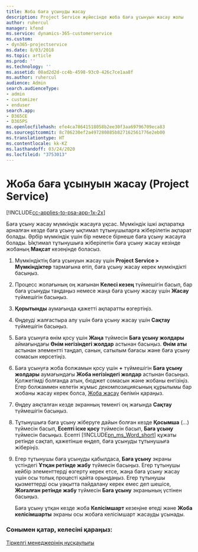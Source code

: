 ```yaml
---
title: Жоба баға ұсынуды жасау
description: Project Service жүйесінде жоба баға ұсынуын жасау жолы
author: ruhercul
manager: kfend
ms.service: dynamics-365-customerservice
ms.custom:
- dyn365-projectservice
ms.date: 8/03/2018
ms.topic: article
ms.prod: ''
ms.technology: ''
ms.assetid: 08ad2d2d-cc4b-4598-93c0-426c7ce1aa8f
ms.author: ruhercul
audience: Admin
search.audienceType:
- admin
- customizer
- enduser
search.app:
- D365CE
- D365PS
ms.openlocfilehash: efe4ca78641518058b2ee30f3aa69796709eca83
ms.sourcegitcommit: 8c786230ef2a497280885b827162561776e2eb00
ms.translationtype: HT
ms.contentlocale: kk-KZ
ms.lasthandoff: 03/24/2020
ms.locfileid: "3753013"
---
```

# <a name="create-a-project-quote-project-service"></a>Жоба баға ұсынуын жасау (Project Service)

[!INCLUDE[cc-applies-to-psa-app-1x-2x](../includes/cc-applies-to-psa-app-1x-2x.md)]

Баға ұсыну жасау мүмкіндік жасауға ұқсас. Мүмкіндік ішкі ақпаратқа арналған кезде баға ұсыну ықтимал тұтынушыларға жіберілетін ақпарат болады. Әрбір мүмкіндік үшін бір немесе бірнеше баға ұсыну жасауға болады. Ықтимал тұтынушыға жіберілетін баға ұсыну жасау кезінде жобаның **Мақсат** кезеңінде боласыз.  
  
1. Мүмкіндіктің баға ұсынуын жасау үшін **Project Service > Мүмкіндіктер** тармағына өтіп, баға ұсыну жасау керек мүмкіндікті басыңыз.  
  
2. Процесс жолағының оң жағынан **Келесі кезең** түймешігін басып, бар баға ұсынуды таңдаңыз немесе жаңа баға ұсыну жасау үшін **Жасау** түймешігін басыңыз.  
  
3. **Қорытынды** аумағында қажетті ақпаратты өзгертіңіз.  
  
4. Өңдеуді жалғастыра алу үшін баға ұсыну жасау үшін **Сақтау** түймешігін басыңыз.  
  
5. Баға ұсынуға өнім қосу үшін **Жаңа** түймесін **Баға ұсыну жолдары** аймағындағы **Өнім негізіндегі жолдар** астынан басыңыз. **Өнім аты** астынан элементті таңдап, санын, сатылым бағасы және баға ұсыну сомасын көрсетіңіз.  
  
6. Баға ұсынуға жоба болжамын қосу үшін **+** түймешігін **Баға ұсыну жолдары** аумағындағы **Жоба негізіндегі жолдар** астынан басыңыз. Қолжетімді болғанда атын, бюджет сомасын және жобаны енгізіңіз. Егер болжаммен келетін жұмыс декомпозициясының құрылымы бар жобаны жасау керек болса,  [Жоба жасау](../project-service/create-project.md) бөлімін қараңыз.  
  
7. Өңдеу аяқталған кезде экранның төменгі оң жағында **Сақтау** түймешігін басыңыз.  
  
8. Тұтынушыға баға ұсыну жіберуге дайын болған кезде **Қосымша** (…) түймесін басып, **Есепті іске қосу** түймесін басып, **Баға ұсыну** түймесін басыңыз. Есепті [!INCLUDE[pn_ms_Word_short](../includes/pn-ms-word-short.md)] құжаты ретінде сақтап, қажетінше өңдеп, баға ұсынуды тұтынушыға жіберіңіз.  
  
9. Егер тұтынушы баға ұсынуды қабылдаса, **Баға ұсыну** экраны үстіндегі **Ұтқан ретінде жабу** түймесін басыңыз. Егер тұтынушы кейбір элементтерді өзгерту керек етсе, жаңа баға ұсыну жасау үшін осы толық процесті қайта орындаңыз. Егер тұтынушы қызметтерді осы уақытта пайдалану керек емес деп шешісе, **Жоғалған ретінде жабу** түймесін **Баға ұсыну** экранының үстінен басыңыз.  
  
   Баға ұсыну ұтқан кезде жоба **Келісімшарт** кезеңіне өтеді және **Жоба келісімшарты** экраны осы жобаға келісімшарт жасауды ұсынады.  
  
### <a name="see-also"></a>Сонымен қатар, келесіні қараңыз:  
 [Тіркелгі менеджерінің нұсқаулығы](../project-service/account-manager-guide.md)
